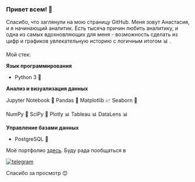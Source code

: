 ### Привет всем! 👋
Спасибо, что заглянули на мою страницу GitHub.
Меня зовут Анастасия, и я начинающий аналитик. Есть тысяча причин любить аналитику, и одна из самых вдохновляющих для меня - возможность сделать из цифр и графиков увлекательную историю с логичным итогом 📊 .

Мой стек:

**Язык программирования**

 - Python 3 🐍

**Анализ и визуализация данных**

Jupyter Notebook 📔 Pandas 🐼 Matplotlib 📈 Seaborn 🌅

NumPy 🧮 SciPy  🧮 Plotly 📊 Tableau 📊 DataLens 📊

**Управление базами данных**

 - PostgreSQL 📂


Моё портфолио [здесь](https://github.com/D-A-Y8/Portfolio). Буду рада пообщаться в 

[![telegram](https://img.shields.io/badge/telegram-26A5E4?logo=telegram&logoColor=white&style=for-the-badge)](https://t.me/An_dy23)

Спасибо за просмотр 😊

<!--
**D-A-Y8/D-A-Y8** is a ✨ _special_ ✨ repository because its `README.md` (this file) appears on your GitHub profile.

Here are some ideas to get you started:

- 🔭 I’m currently working on ...
- 🌱 I’m currently learning ...
- 👯 I’m looking to collaborate on ...
- 🤔 I’m looking for help with ...
- 💬 Ask me about ...
- 📫 How to reach me: ...
- 😄 Pronouns: ...
- ⚡ Fun fact: ...
-->
